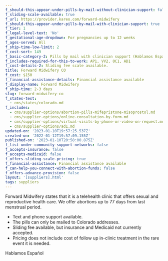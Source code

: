 ```yaml
---
f_should-this-appear-under-pills-by-mail-without-clinician-support: false
f_sliding-scale-available: true
f_url: https://provider.kareo.com/forward-midwifery
f_should-this-appear-under-pills-by-mail-with-clinician-support: true
f_tier: 1
f_legal-level-text: 'No'
f_gestational-age-dropdown: For pregnancies up to 12 weeks
f_ages-served: All
f_ship-time-low-limit: 2
f_cost-sort: 149
f_basic-category-2: Pills by mail with clinician support (Hablamos Español)
f_includes-required-for-this-to-work: AP1, VV2, OC1, AD1
f_cost-details-2: Sliding fee scale available.
title: Forward Midwifery CO
f_cost: $150
f_financial-assistance-details: Financial assistance available
f_display-name: Forward Midwifery
f_ship-time: 2-3 days
slug: forward-midwifery-co
f_states-test:
  - cms/states/colorado.md
f_includes:
  - cms/supplier-options/abortion-pills-mifepristone-misoprostol.md
  - cms/supplier-options/online-consultation-by-form.md
  - cms/supplier-options/virtual-visits-by-phone-or-video-on-request.md
  - cms/supplier-options/ad1.md
updated-on: '2023-01-10T19:57:25.537Z'
created-on: '2022-01-12T19:57:09.155Z'
published-on: '2023-01-10T20:58:00.875Z'
f_list-under-community-support-networks: false
f_accepts-insurance: false
f_accepts-medicaid: false
f_offers-sliding-scale-pricing: true
f_financial-assistance: Financial assistance available
f_can-help-you-connect-with-abortion-funds: false
f_offers-advance-provision: false
layout: '[suppliers].html'
tags: suppliers
---
```


Forward Midwifery states that it is a telehealth clinic that offers sexual and reproductive health care. We offer abortions up to 77 days from last menstrual period.

*   Text and phone support available.
*   The pills can only be mailed to Colorado addresses.
*   Sliding fee available, but insurance and Medicaid not currently accepted.
*   Pricing does not include cost of follow up in-clinic treatment in the rare event it is needed.

Hablamos Español
